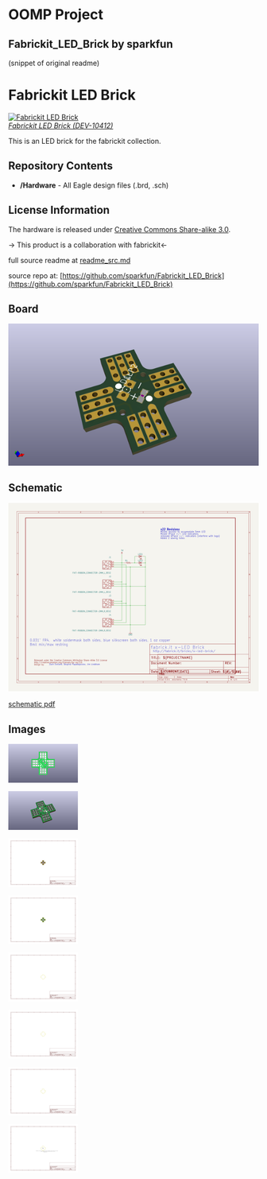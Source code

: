 # OOMP Project  
## Fabrickit_LED_Brick  by sparkfun  
  
(snippet of original readme)  
  
Fabrickit LED Brick  
====================  
  
[![Fabrickit LED Brick](https://dlnmh9ip6v2uc.cloudfront.net/images/products/1/0/4/1/2/10412-01_i_ma.jpg)   
*Fabrickit LED Brick (DEV-10412)*](https://www.sparkfun.com/products/10412)  
  
This is an LED brick for the fabrickit collection.   
  
Repository Contents  
-------------------  
  
* **/Hardware** - All Eagle design files (.brd, .sch)  
  
License Information  
-------------------  
The hardware is released under [Creative Commons Share-alike 3.0](http://creativecommons.org/licenses/by-sa/3.0/).    
  
-> This product is a collaboration with fabrickit<-  
  
  full source readme at [readme_src.md](readme_src.md)  
  
source repo at: [https://github.com/sparkfun/Fabrickit_LED_Brick](https://github.com/sparkfun/Fabrickit_LED_Brick)  
## Board  
  
[![working_3d.png](working_3d_600.png)](working_3d.png)  
## Schematic  
  
[![working_schematic.png](working_schematic_600.png)](working_schematic.png)  
  
[schematic pdf](working_schematic.pdf)  
## Images  
  
[![working_3D_bottom.png](working_3D_bottom_140.png)](working_3D_bottom.png)  
  
[![working_3D_top.png](working_3D_top_140.png)](working_3D_top.png)  
  
[![working_assembly_page_01.png](working_assembly_page_01_140.png)](working_assembly_page_01.png)  
  
[![working_assembly_page_02.png](working_assembly_page_02_140.png)](working_assembly_page_02.png)  
  
[![working_assembly_page_03.png](working_assembly_page_03_140.png)](working_assembly_page_03.png)  
  
[![working_assembly_page_04.png](working_assembly_page_04_140.png)](working_assembly_page_04.png)  
  
[![working_assembly_page_05.png](working_assembly_page_05_140.png)](working_assembly_page_05.png)  
  
[![working_assembly_page_06.png](working_assembly_page_06_140.png)](working_assembly_page_06.png)  
